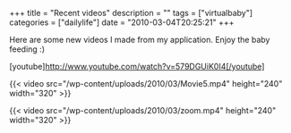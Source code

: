 +++
title = "Recent videos"
description = ""
tags = ["virtualbaby"]
categories = ["dailylife"]
date = "2010-03-04T20:25:21"
+++

Here are some new videos I made from my application. Enjoy the baby feeding :)

[youtube]http://www.youtube.com/watch?v=579DGUiK0I4[/youtube]

{{< video src="/wp-content/uploads/2010/03/Movie5.mp4" height="240" width="320" >}}



{{< video src="/wp-content/uploads/2010/03/zoom.mp4" height="240" width="320" >}}


